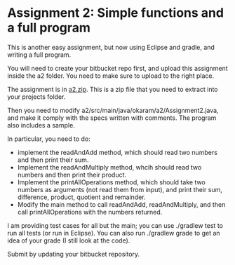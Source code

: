 Assignment 2: Simple functions and a full program
===

This is another easy assignment, but now using Eclipse and gradle, and writing a full program.

You will need to create your bitbucket repo first, and upload this assignment inside the a2 folder. You need to make sure to upload to the right place.

The assignment is in [a2.zip](https://github.com/okaram/IntroJava/raw/master/Spring2016/Assignments/a2.zip). This is a zip file that you need to extract into your projects folder. 

Then you need to modify a2/src/main/java/okaram/a2/Assignment2.java, and make it comply with the specs written with comments. The program also includes a sample.

In particular, you need to do:
+ implement the readAndAdd method, which should read two numbers and then print their sum.
+ Implement the readAndMultiply method, whcih should read two numbers and then print their product.
+ Implement the printAllOperations method, which should take two numbers as arguments (not read them from input), and print their sum, difference, product, quotient and remainder.
+ Modify the main method to call readAndAdd, readAndMultiply, and then call printAllOperations with the numbers returned.

I am providing test cases for all but the main; you can use ./gradlew test to run all tests (or run in Eclipse). You can also run ./gradlew grade to get an idea of your grade (I still look at the code).

Submit by updating your bitbucket repository.
